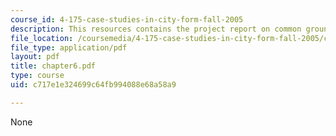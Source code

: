 ```yaml
---
course_id: 4-175-case-studies-in-city-form-fall-2005
description: This resources contains the project report on common ground in amsterdam.
file_location: /coursemedia/4-175-case-studies-in-city-form-fall-2005/c717e1e324699c64fb994088e68a58a9_chapter6.pdf
file_type: application/pdf
layout: pdf
title: chapter6.pdf
type: course
uid: c717e1e324699c64fb994088e68a58a9

---
```

None